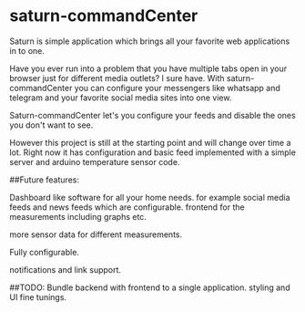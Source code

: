 # saturn-commandCenter

Saturn is simple application which brings all your favorite web applications in to one. 

Have you ever run into a problem that you have multiple tabs open in your browser just for different media outlets? I sure have.
With saturn-commandCenter you can configure your messengers like whatsapp and telegram and your favorite social media sites into one view.

Saturn-commandCenter let's you configure your feeds and disable the ones you don't want to see. 

However this project is still at the starting point and will change over time a lot. Right now it has configuration and basic feed implemented with a simple server and arduino temperature sensor code.


##Future features:

Dashboard like software for all your home needs. for example social media feeds and news feeds which are configurable.
frontend for the measurements including graphs etc.

more sensor data for different measurements.

Fully configurable. 

notifications and link support. 

##TODO: 
Bundle backend with frontend to a single application.
styling and UI fine tunings.
